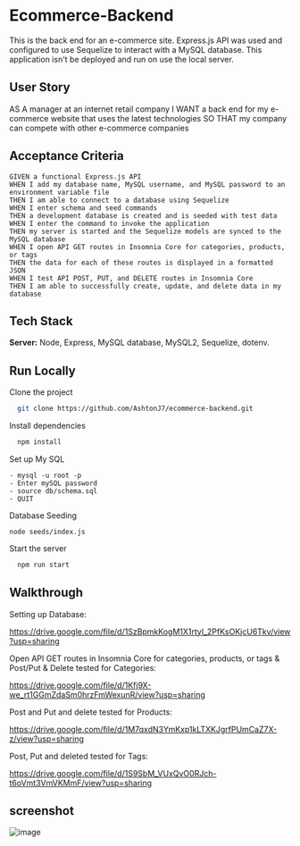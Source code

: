 # Ecommerce-Backend

This is the back end for an e-commerce site. Express.js API was used and configured to use Sequelize to interact with a MySQL database. This application isn't be deployed and run on use the local server. 


## User Story

AS A manager at an internet retail company
I WANT a back end for my e-commerce website that uses the latest technologies
SO THAT my company can compete with other e-commerce companies

## Acceptance Criteria
```
GIVEN a functional Express.js API
WHEN I add my database name, MySQL username, and MySQL password to an environment variable file
THEN I am able to connect to a database using Sequelize
WHEN I enter schema and seed commands
THEN a development database is created and is seeded with test data
WHEN I enter the command to invoke the application
THEN my server is started and the Sequelize models are synced to the MySQL database
WHEN I open API GET routes in Insomnia Core for categories, products, or tags
THEN the data for each of these routes is displayed in a formatted JSON
WHEN I test API POST, PUT, and DELETE routes in Insomnia Core
THEN I am able to successfully create, update, and delete data in my database
```

## Tech Stack

**Server:** Node, Express, MySQL database, MySQL2, Sequelize, dotenv.
## Run Locally

Clone the project

```bash
  git clone https://github.com/AshtonJ7/ecommerce-backend.git
```

Install dependencies

```bash
  npm install
```

Set up My SQL

```MYSQL
- mysql -u root -p
- Enter mySQL password
- source db/schema.sql
- QUIT
```

Database Seeding 

```Seed
node seeds/index.js
```

Start the server

```bash
  npm run start
```

## Walkthrough

Setting up Database:

https://drive.google.com/file/d/1SzBpmkKogM1X1rtyl_2PfKsOKjcU6Tkv/view?usp=sharing

Open API GET routes in Insomnia Core for categories, products, or tags & Post/Put & Delete tested for Categories:

https://drive.google.com/file/d/1Kfj9X-we_rt1GGmZdaSm0hrzFmWexunR/view?usp=sharing

Post and Put and delete tested for Products:

https://drive.google.com/file/d/1M7qxdN3YmKxp1kLTXKJgrfPUmCaZ7X-z/view?usp=sharing

Post, Put and deleted tested for Tags:

https://drive.google.com/file/d/1S9SbM_VUxQvO0RJch-t6oVmt3VmVKMmF/view?usp=sharing

## screenshot

![image](https://github.com/AshtonJ7/ecommerce-backend/assets/62944042/1fc7ea28-cd30-434e-8a69-662b0bd7f1de)
